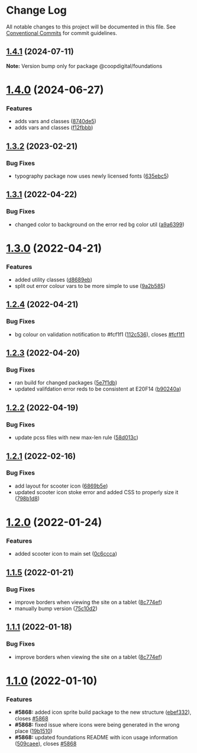 # Change Log

All notable changes to this project will be documented in this file.
See [Conventional Commits](https://conventionalcommits.org) for commit guidelines.

## [1.4.1](https://github.com/coopdigital/coop-frontend/compare/@coopdigital/foundations@1.4.0...@coopdigital/foundations@1.4.1) (2024-07-11)

**Note:** Version bump only for package @coopdigital/foundations





# [1.4.0](https://github.com/coopdigital/coop-frontend/compare/@coopdigital/foundations@1.3.2...@coopdigital/foundations@1.4.0) (2024-06-27)


### Features

* adds vars and classes ([8740de5](https://github.com/coopdigital/coop-frontend/commit/8740de59f4252c3028eeec920619fbd05cedccc4))
* adds vars and classes ([f12fbbb](https://github.com/coopdigital/coop-frontend/commit/f12fbbbc685fd2562e3797f3f5d8eec207ffe03c))





## [1.3.2](https://github.com/coopdigital/coop-frontend/compare/@coopdigital/foundations@1.3.1...@coopdigital/foundations@1.3.2) (2023-02-21)


### Bug Fixes

* typography package now uses newly licensed fonts ([635ebc5](https://github.com/coopdigital/coop-frontend/commit/635ebc5f8626e41b9ceb0dd6aadd8c894d38f201))





## [1.3.1](https://github.com/coopdigital/coop-frontend/compare/@coopdigital/foundations@1.3.0...@coopdigital/foundations@1.3.1) (2022-04-22)


### Bug Fixes

* changed color to background on the error red bg color util ([a9a6399](https://github.com/coopdigital/coop-frontend/commit/a9a6399546a12f687a8a9239586f4fafdc1177b6))





# [1.3.0](https://github.com/coopdigital/coop-frontend/compare/@coopdigital/foundations@1.2.4...@coopdigital/foundations@1.3.0) (2022-04-21)


### Features

* added utility classes ([d8689eb](https://github.com/coopdigital/coop-frontend/commit/d8689eb5358d756d9fde99fc96b51fa77773a1a3))
* split out error colour vars to be more simple to use ([9a2b585](https://github.com/coopdigital/coop-frontend/commit/9a2b585417990fbfe150f8573cd94d76188b02f9))





## [1.2.4](https://github.com/coopdigital/coop-frontend/compare/@coopdigital/foundations@1.2.3...@coopdigital/foundations@1.2.4) (2022-04-21)


### Bug Fixes

* bg colour on validation notification to #fcf1f1 ([112c536](https://github.com/coopdigital/coop-frontend/commit/112c53672dded1a1cc440a8b49a4a9067073c437)), closes [#fcf1f1](https://github.com/coopdigital/coop-frontend/issues/fcf1f1)





## [1.2.3](https://github.com/coopdigital/coop-frontend/compare/@coopdigital/foundations@1.2.2...@coopdigital/foundations@1.2.3) (2022-04-20)


### Bug Fixes

* ran build for changed packages ([5e7f1db](https://github.com/coopdigital/coop-frontend/commit/5e7f1dbdf38ca13b8233b81f72d3725b8a47d834))
* updated valifdation error reds to be consistent at E20F14 ([b90240a](https://github.com/coopdigital/coop-frontend/commit/b90240af9bf80d5e11c9b6d4e2089aef9ec5a795))





## [1.2.2](https://github.com/coopdigital/coop-frontend/compare/@coopdigital/foundations@1.2.1...@coopdigital/foundations@1.2.2) (2022-04-19)


### Bug Fixes

* update pcss files with new max-len rule ([58d013c](https://github.com/coopdigital/coop-frontend/commit/58d013c58111ff07521b792b0538bca2690efc74))





## [1.2.1](https://github.com/coopdigital/coop-frontend/compare/@coopdigital/foundations@1.2.0...@coopdigital/foundations@1.2.1) (2022-02-16)


### Bug Fixes

* add layout for scooter icon ([6869b5e](https://github.com/coopdigital/coop-frontend/commit/6869b5e65aa7e825001ae52d07615e6b169ec1a2))
* updated scooter icon stoke error and added CSS to properly size it ([798b1d8](https://github.com/coopdigital/coop-frontend/commit/798b1d8bc1b9d527ec78e3b47c25f5f28abd5753))





# [1.2.0](https://github.com/coopdigital/coop-frontend/compare/@coopdigital/foundations@1.1.5...@coopdigital/foundations@1.2.0) (2022-01-24)


### Features

* added scooter icon to main set ([0c6ccca](https://github.com/coopdigital/coop-frontend/commit/0c6cccabe707c10071c35bcb4b029e8fd7f40e14))





## [1.1.5](https://github.com/coopdigital/coop-frontend/compare/@coopdigital/foundations@1.1.0...@coopdigital/foundations@1.1.5) (2022-01-21)


### Bug Fixes

* improve borders when viewing the site on a tablet ([8c774ef](https://github.com/coopdigital/coop-frontend/commit/8c774efef763ff595ca35bff1f55a8de717f32e8))
* manually bump version ([75c10d2](https://github.com/coopdigital/coop-frontend/commit/75c10d2d1032d18d468c4ee8a0f6a43ea101623b))





## [1.1.1](https://github.com/coopdigital/coop-frontend/compare/@coopdigital/foundations@1.1.0...@coopdigital/foundations@1.1.1) (2022-01-18)


### Bug Fixes

* improve borders when viewing the site on a tablet ([8c774ef](https://github.com/coopdigital/coop-frontend/commit/8c774efef763ff595ca35bff1f55a8de717f32e8))





# [1.1.0](https://github.com/coopdigital/coop-frontend/compare/@coopdigital/foundations@1.0.1...@coopdigital/foundations@1.1.0) (2022-01-10)


### Features

* **#5868:** added icon sprite build package to the new structure ([ebef332](https://github.com/coopdigital/coop-frontend/commit/ebef332b76e981b84835daaf5ae98d154626a456)), closes [#5868](https://github.com/coopdigital/coop-frontend/issues/5868)
* **#5868:** fixed issue where icons were being generated in the wrong place ([19b1510](https://github.com/coopdigital/coop-frontend/commit/19b1510e9f79a4ad35aa7828e2a390d1f11a154f))
* **#5868:** updated foundations README with icon usage information ([509caee](https://github.com/coopdigital/coop-frontend/commit/509caeed7e2145d08783e25141ffd570ce5d9a2e)), closes [#5868](https://github.com/coopdigital/coop-frontend/issues/5868)
